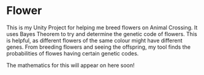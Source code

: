 # Flower

This is my Unity Project for helping me breed flowers on Animal Crossing. It uses Bayes Theorem to try and determine the genetic code of flowers. This is helpful, as different flowers of the same colour might have different genes. From breeding flowers and seeing the offspring, my tool finds the probabilities of flowes having certain genetic codes.

The mathematics for this will appear on here soon! 
